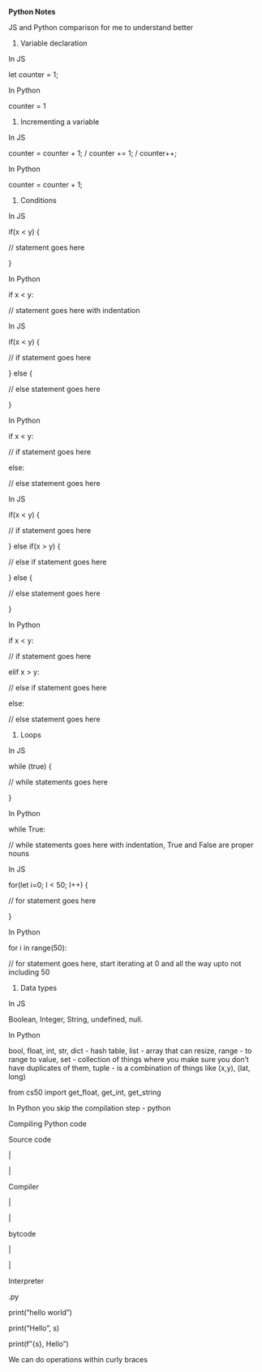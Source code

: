       

**Python Notes**

  

JS and Python comparison for me to understand better

  

1.  Variable declaration

In JS

let counter = 1;

  

In Python

counter = 1

  

1.  Incrementing a variable

In JS

counter = counter + 1; / counter += 1; / counter++;

  

In Python

counter = counter + 1;

  

1.  Conditions

  

In JS 

  

if(x < y) {

// statement goes here

}

  

In Python

  

if x < y:

// statement goes here with indentation

  

In JS

  

if(x < y) {

// if statement goes here

} else {

// else statement goes here

}

  

In Python

  

if x < y:

// if statement goes here

else:

// else statement goes here

  

  

  

In JS

  

if(x < y) {

// if statement goes here

} else if(x > y) {

// else if statement goes here

} else {

// else statement goes here

}

  

In Python

  

if x < y:

// if statement goes here

elif x > y:

// else if statement goes here

else: 

// else statement goes here

  

1.  Loops

In JS

  

while (true) {

// while statements goes here

}

  

In Python

  

while True:

// while statements goes here with indentation, True and False are proper nouns

  

  

In JS

  

for(let i=0; I < 50; I++) {

// for statement goes here

}

  

In Python

  

for i in range(50):

// for statement goes here, start iterating at 0 and all the way upto not including 50

  

1.  Data types

In JS

  

Boolean, Integer, String, undefined, null.

  

In Python

  

bool, float, int, str, dict - hash table, list - array that can resize, range - to range to value, set - collection of things where you make sure you don’t have duplicates of them, tuple - is a combination of things like (x,y), (lat, long)

  

  

  

from cs50 import get_float, get_int, get_string

  

In Python you skip the compilation step - python <name of the file to run> 

  

  

Compiling Python code

  

Source code 

  

|

|

Compiler

  

|

|

  

bytcode

|

|

  

Interpreter

  

  

<filename>.py

  

print(“hello world”)

  

print(“Hello”, s)

  

print(f”{s}, Hello”)

  

We can do operations within curly braces